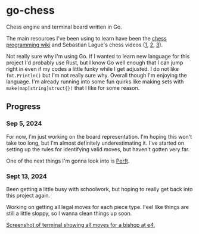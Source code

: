 # go-chess

Chess engine and terminal board written in Go.

The main resources I've been using to learn have been the [chess programming wiki](https://www.chessprogramming.org) and Sebastian Lague's chess videos ([1](https://www.youtube.com/watch?v=U4ogK0MIzqk), [2](https://www.youtube.com/watch?v=_vqlIPDR2TU), [3](https://www.youtube.com/watch?v=Ne40a5LkK6A)).

Not really sure why I'm using Go. If I wanted to learn new language for this project I'd probably use Rust, but I know Go well enough that I can jump right in even if my codes a little funky while I get adjusted. I do not like `fmt.Println()` but I'm not really sure why. Overall though I'm enjoying the language. I'm already running into some fun quirks like making sets with `make(map[string]struct{})` that I like for some reason.

## Progress

### Sep 5, 2024

For now, I'm just working on the board representation. I'm hoping this won't take too long, but I'm almost definitely underestimating it. I've started on setting up the rules for identifying valid moves, but haven't gotten very far.

One of the next things I'm gonna look into is [Perft](https://www.chessprogramming.org/Perft).

### Sept 13, 2024

Been getting a little busy with schoolwork, but hoping to really get back into this project again.

Working on getting all legal moves for each piece type. Feel like things are still a little sloppy, so I wanna clean things up soon.

[Screenshot of terminal showing all moves for a bishop at e4.](./screenshots/1.jpg)
